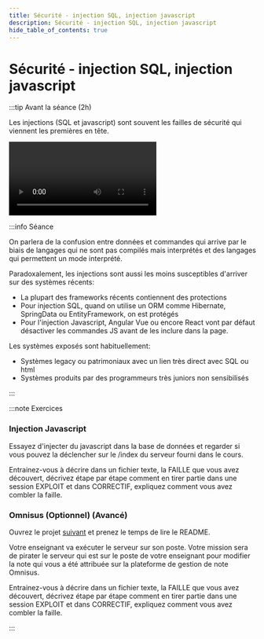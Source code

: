 ```yaml
---
title: Sécurité - injection SQL, injection javascript
description: Sécurité - injection SQL, injection javascript
hide_table_of_contents: true
---
```


# Sécurité - injection SQL, injection javascript

<Row>

<Column>

:::tip Avant la séance (2h)

Les injections (SQL et javascript) sont souvent les failles de sécurité qui viennent les premières en tête.

<Video url="https://www.youtube.com/watch?v=je2xjYPOqZU" />

Code avec les vulnérabilités en mode passoire **[ici](https://github.com/departement-info-cem/4N6-Mobile/tree/main/code/SpringBootInjection/02-Passoire)**.

Code avec les correctifs **[ici](https://github.com/departement-info-cem/4N6-Mobile/tree/main/code/SpringBootInjection/03-SansInjection)**.

:::

</Column>

<Column>

:::info Séance

On parlera de la confusion entre données et commandes qui arrive par le biais de langages qui ne sont pas compilés mais interprétés et des langages qui permettent un mode interprété.

Paradoxalement, les injections sont aussi les moins susceptibles d'arriver sur des systèmes récents:

- La plupart des frameworks récents contiennent des protections
- Pour injection SQL, quand on utilise un ORM comme Hibernate, SpringData ou EntityFramework, on est protégés
- Pour l'injection Javascript, Angular Vue ou encore React vont par défaut désactiver les commandes JS avant de les inclure dans la page.

Les systèmes exposés sont habituellement:

- Systèmes legacy ou patrimoniaux avec un lien très direct avec SQL ou html
- Systèmes produits par des programmeurs très juniors non sensibilisés

:::

</Column>

</Row>

:::note Exercices

### Injection Javascript

Essayez d'injecter du javascript dans la base de données et regarder si vous pouvez la déclencher sur le /index du serveur fourni dans le cours.

Entrainez-vous à décrire dans un fichier texte, la FAILLE que vous avez découvert, décrivez étape par étape comment en tirer partie dans une session EXPLOIT et dans CORRECTIF, expliquez comment vous avez combler la faille.

### Omnisus (Optionnel) (Avancé)

Ouvrez le projet [suivant](https://github.com/departement-info-cem/4N6-Mobile/tree/main/code/Omnisus) et prenez le temps de lire le README.

Votre enseignant va exécuter le serveur sur son poste. Votre mission sera de pirater le serveur qui est sur le poste de votre enseignant pour modifier la note qui vous a été attribuée sur la plateforme de gestion de note Omnisus.

Entrainez-vous à décrire dans un fichier texte, la FAILLE que vous avez découvert, décrivez étape par étape comment en tirer partie dans une session EXPLOIT et dans CORRECTIF, expliquez comment vous avez combler la faille.

:::